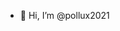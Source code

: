 - 👋 Hi, I’m @pollux2021

<!---
pollux2021/pollux2021 is a ✨ special ✨ repository because its `README.md` (this file) appears on your GitHub profile.
You can click the Preview link to take a look at your changes.
--->
